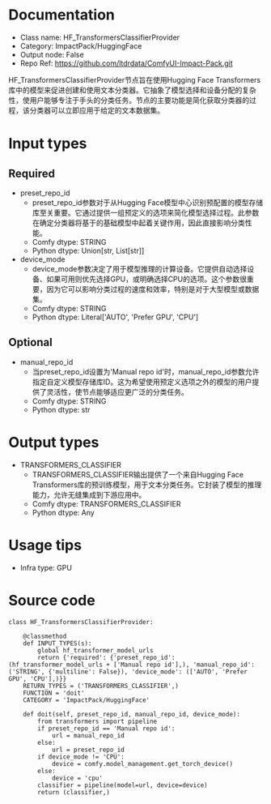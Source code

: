 # Documentation
- Class name: HF_TransformersClassifierProvider
- Category: ImpactPack/HuggingFace
- Output node: False
- Repo Ref: https://github.com/ltdrdata/ComfyUI-Impact-Pack.git

HF_TransformersClassifierProvider节点旨在使用Hugging Face Transformers库中的模型来促进创建和使用文本分类器。它抽象了模型选择和设备分配的复杂性，使用户能够专注于手头的分类任务。节点的主要功能是简化获取分类器的过程，该分类器可以立即应用于给定的文本数据集。

# Input types
## Required
- preset_repo_id
    - preset_repo_id参数对于从Hugging Face模型中心识别预配置的模型存储库至关重要。它通过提供一组预定义的选项来简化模型选择过程。此参数在确定分类器将基于的基础模型中起着关键作用，因此直接影响分类性能。
    - Comfy dtype: STRING
    - Python dtype: Union[str, List[str]]
- device_mode
    - device_mode参数决定了用于模型推理的计算设备。它提供自动选择设备、如果可用则优先选择GPU，或明确选择CPU的选项。这个参数很重要，因为它可以影响分类过程的速度和效率，特别是对于大型模型或数据集。
    - Comfy dtype: STRING
    - Python dtype: Literal['AUTO', 'Prefer GPU', 'CPU']
## Optional
- manual_repo_id
    - 当preset_repo_id设置为'Manual repo id'时，manual_repo_id参数允许指定自定义模型存储库ID。这为希望使用预定义选项之外的模型的用户提供了灵活性，使节点能够适应更广泛的分类任务。
    - Comfy dtype: STRING
    - Python dtype: str

# Output types
- TRANSFORMERS_CLASSIFIER
    - TRANSFORMERS_CLASSIFIER输出提供了一个来自Hugging Face Transformers库的预训练模型，用于文本分类任务。它封装了模型的推理能力，允许无缝集成到下游应用中。
    - Comfy dtype: TRANSFORMERS_CLASSIFIER
    - Python dtype: Any

# Usage tips
- Infra type: GPU

# Source code
```
class HF_TransformersClassifierProvider:

    @classmethod
    def INPUT_TYPES(s):
        global hf_transformer_model_urls
        return {'required': {'preset_repo_id': (hf_transformer_model_urls + ['Manual repo id'],), 'manual_repo_id': ('STRING', {'multiline': False}), 'device_mode': (['AUTO', 'Prefer GPU', 'CPU'],)}}
    RETURN_TYPES = ('TRANSFORMERS_CLASSIFIER',)
    FUNCTION = 'doit'
    CATEGORY = 'ImpactPack/HuggingFace'

    def doit(self, preset_repo_id, manual_repo_id, device_mode):
        from transformers import pipeline
        if preset_repo_id == 'Manual repo id':
            url = manual_repo_id
        else:
            url = preset_repo_id
        if device_mode != 'CPU':
            device = comfy.model_management.get_torch_device()
        else:
            device = 'cpu'
        classifier = pipeline(model=url, device=device)
        return (classifier,)
```